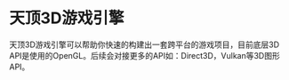 # 天顶3D游戏引擎

天顶3D游戏引擎可以帮助你快速的构建出一套跨平台的游戏项目，目前底层3D API是使用的OpenGL。后续会对接更多的API如：Direct3D，Vulkan等3D图形API。